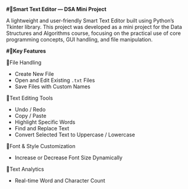 **#📝Smart Text Editor — DSA Mini Project**

A lightweight and user-friendly Smart Text Editor built using Python’s Tkinter library. This project was developed as a mini project for the Data Structures and Algorithms course, focusing on the practical use of core programming concepts, GUI handling, and file manipulation.

**#🌟Key Features**

🔹File Handling  
- Create New File  
- Open and Edit Existing `.txt` Files  
- Save Files with Custom Names

🔹Text Editing Tools  
- Undo / Redo  
- Copy / Paste  
- Highlight Specific Words  
- Find and Replace Text  
- Convert Selected Text to Uppercase / Lowercase

🔹Font & Style Customization 
- Increase or Decrease Font Size Dynamically

🔹Text Analytics
- Real-time Word and Character Count




